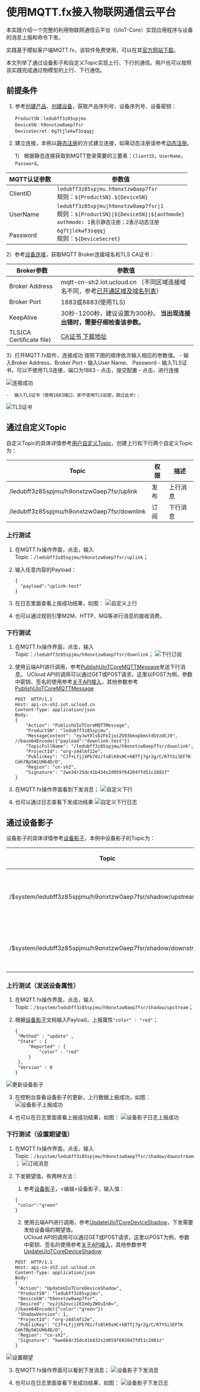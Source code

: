# 使用MQTT.fx接入物联网通信云平台	

本实践介绍一个完整的利用物联网通信云平台（UIoT-Core）实现应用程序与设备的消息上报和命令下发。

实践基于模拟客户端MQTT.fx，该软件免费使用，可以在其[官方网站下载](http://mqttfx.jensd.de/index.php/download)。

本文列举了通过设备影子和自定义Topic实现上行、下行的通信。用户也可以按照该实践完成通过物模型的上行、下行通信。


## 前提条件
1. 参考[创建产品](/iot/uiot-core/console_guide/product_device/create_products\#创建产品)、[创建设备](/iot/uiot-core/console_guide/product_device/create_devcies\#创建设备)，获取产品序列号、设备序列号、设备密钥：
    ```
    ProductSN：ledubff3z85spjmu
    DeviceSN：h9onxtzw0aep7fsr
    DeviceSecret：6g7tjlekwf3sqqqj
    ```

2. 建立连接，本例以[静态注册](/iot/uiot-core/device_develop_guide/authenticate_devices/unique-certificate-per-device_authentication\#静态注册)的方式建立连接，如需动态注册请参考[动态注册](/iot/uiot-core/device_develop_guide/authenticate_devices/unique-certificate-per-product_authentication\#动态注册)。  

   1） 根据静态连接获取到MQTT登录需要的三要素：`ClientID`，`UserName`，`Password`。

MQTT认证参数| 参数值
---|---
ClientID | `ledubff3z85spjmu.h9onxtzw0aep7fsr`<br>规则：`${ProductSN}.${DeviceSN}`
UserName | `ledubff3z85spjmu\|h9onxtzw0aep7fsr\|1`<br>规则：`${ProductSN}\|${DeviceSN}\|${authmode}`<br>`authmode: 1表示静态注册；2表示动态注册`
Password | `6g7tjlekwf3sqqqj`<br>规则：`${DeviceSecret}`

   2）参考[设备连接](/iot/uiot-core/device_develop_guide/deviceconnect/mqttconnect)，获取MQTT Broker连接域名和TLS CA证书：

Broker参数| 参数值
---|---
Broker Address | mqtt-cn-sh2.iot.ucloud.cn （不同区域连接域名不同，参考[已开通区域及域名列表](iot/uiot-core/product_introduction/available_region_url)）
Broker Port | 1883或8883(使用TLS)
KeepAlive | 30秒-1200秒，建议设置为300秒。 **当出现连接出错时，需要仔细检查该参数。**
TLS(CA Certificate file) |[CA证书 下载地址](http://uiot.cn-sh2.ufileos.com/ca-cert.pem)

   3）打开MQTT.fx软件，连接成功
    按照下图的顺序依次输入相应的参数值。
    - 输入Broker Address、Broker Port
    - 输入User Name、 Password
    - 输入TLS证书，可以不使用TLS连接，端口为1883
    - 点击<Apply>，提交配置
    - 点击<Connect>，进行连接
	
![连接成功](/images/连接成功.png)

    -  输入TLS证书（使用1883端口，即不使用TLS加密，跳过此步）：

![TLS证书](/images/TLS证书.png)





## 通过自定义Topic
自定义Topic的具体详情参考[用户自定义Topic](/iot/uiot-core/console_guide/product_device/topic)，创建上行和下行两个自定义Topic为：

Topic | 权限|描述
---|---|---
/ledubff3z85spjmu/h9onxtzw0aep7fsr/uplink |发布|上行消息
/ledubff3z85spjmu/h9onxtzw0aep7fsr/downlink | 订阅| 下行消息



### 上行测试

1. 在MQTT.fx操作界面，点击<Publish>，输入Topic：`/ledubff3z85spjmu/h9onxtzw0aep7fsr/uplink`；

2. 输入任意内容的Payload：
   ```
   {
     "payload":"uplink-test"
   }
   ```

3. 在日志里面查看上报成功结果，如图：
![自定义上行](/images/自定义上行.png)
   
4. 也可以通过规则引擎M2M、HTTP、MQ等进行消息的接收消费。

   


### 下行测试
1. 在MQTT.fx操作界面，点击<Subscribe>，输入Topic：`/ledubff3z85spjmu/h9onxtzw0aep7fsr/downlink`；
![下行订阅](/images/下行订阅.png)   

2. 使用云端API进行调用，参考[PublishUIoTCoreMQTTMessage](/iot/uiot-core/api_guide/messagemgmtapi#PublishUIoTCoreMQTTMessage)发送下行消息。
    UCloud API的调用可以通过GET或POST请求，这里以POST为例，参数中密钥、签名的使用参考[关于API接入](/iot/uiot-core/api_guide/api_guidehelp)，其他参数参考[PublishUIoTCoreMQTTMessage](/iot/uiot-core/api_guide/messagemgmtapi#PublishUIoTCoreMQTTMessage)

    ```
    POST  HTTP/1.1
    Host: api-cn-sh2.iot.ucloud.cn
    Content-Type: application/json
    Body:
    {
    	"Action": "PublishUIoTCoreMQTTMessage",
    	"ProductSN": "ledubff3z85spjmu",
    	"MessageContent": "eyJwYXlsb2FkIjoiZG93bmxpbmstdGVzdCJ9", //base64Encode({"payload":"downlink-test"})
    	"TopicFullName": "/ledubff3z85spjmu/h9onxtzw0aep7fsr/downlink",
    	"ProjectId": "org-z44lmf12e",
    	"PublicKey": "CJf+LfjjXPk70z/fsBlK9sHC+kBTTj7gr2g/C/R7YSi3EFTK   Cmh7Bp5W1UH64D/O",
    	"Region": "cn-sh2",
    	"Signature": "2we34r35dc41b434s2d059f642047fd51c2881f"
    }
    ```

3. 在MQTT.fx操作界面看到下发消息；
![自定义下行](/images/自定义下行.png)

4. 也可以通过日志查看下发成功结果
![自定义下行日志](/images/自定义下行日志.png)
## 通过设备影子

设备影子的具体详情参考[设备影子](/iot/uiot-core/console_guide/device_shadow/operation_guide\#设备影子相关操作)，本例中设备影子的Topic为：

Topic | 权限|描述
---|---|---
/$system/ledubff3z85spjmu/h9onxtzw0aep7fsr/shadow/upstream |发布|更新设备影子
/$system/ledubff3z85spjmu/h9onxtzw0aep7fsr/shadow/downstream | 订阅| 设置期望值



### 上行测试（发送设备属性）

1. 在MQTT.fx操作界面，点击<Publish>，输入Topic：`/$system/ledubff3z85spjmu/h9onxtzw0aep7fsr/shadow/upstream`；

2. 根据[设备影子](/iot/uiot-core/console_guide/device_shadow/operation_guide\#设备影子相关操作)文档输入Payload，上报属性`"color" : "red"`；
   ```
   { 
    "Method" : "update" , 
    "State" : { 
        "Reported" : { 
            "color" : "red" 
        } 
    }, 
    "Version" : 0 
   }
   ```
![更新设备影子](/images/更新设备影子.png)
   
   
   
3. 在控制台查看设备影子的更新，上行数据上报成功，如图： 
![设备影子上报成功](/images/设备影子上报成功.png)

  

4. 也可以在日志里面查看上报成功结果，如图：
![设备影子日志上报成功](/images/设备影子日志上报成功.png)



### 下行测试（设置期望值）

1. 在MQTT.fx操作界面，点击<Subscribe>，输入Topic：`/$system/ledubff3z85spjmu/h9onxtzw0aep7fsr/shadow/downstream`；
![订阅消息](/images/订阅消息.png)
	
2. 下发期望值，有两种方法：  
   1) 参考[设备影子](/iot/uiot-core/console_guide/device_shadow/operation_guide\#设备影子相关操作)，<编辑>设备影子，输入<Desired>值：

   ```
   {
    "color":"green"
   }
   ```
   2) 使用云端API进行调用，参考[UpdateUIoTCoreDeviceShadow](/iot/uiot-core/api_guide/deviceshadowmgmtapi#UpdateUIoTCoreDeviceShadow)，下发需要发给设备端的期望值。  
   UCloud API的调用可以通过GET或POST请求，这里以POST为例，参数中密钥、签名的使用参考[关于API接入](/iot/uiot-core/api_guide/api_guidehelp)，其他参数参考[UpdateUIoTCoreDeviceShadow](/iot/uiot-core/api_guide/deviceshadowmgmtapi#UpdateUIoTCoreDeviceShadow)
   ```
   POST  HTTP/1.1
   Host: api-cn-sh2.iot.ucloud.cn
   Content-Type: application/json
   Body:
   {
   	"Action": "UpdateUIoTCoreDeviceShadow",
   	"ProductSN": "ledubff3z85spjmu",
   	"DeviceSN":"h9onxtzw0aep7fsr",
   	"Desired": "eyJjb2xvciI6ImdyZWVuIn0=", //base64Encode({"color":"green"})
   	"ShadowVersion": 1,
   	"ProjectId": "org-z44lmf12e",
   	"PublicKey": "CJf+LfjjXPk70z/fsBlK9sHC+kBTTj7gr2g/C/R7YSi3EFTK   Cmh7Bp5W1UH64D/O",
   	"Region": "cn-sh2",
   	"Signature": "kwe6b4r35dc41b432s2d059f602047fd51c2881z"
   }
   ```

   

![设置期望](/images/设置期望.png)

   

3. 在MQTT.fx操作界面可以看到下发消息；
![设备影子下发消息](/images/设备影子下发消息.png)

4. 也可以在日志里面查看下发成功结果，如图：
![设备影子下发日志](/images/设备影子下发日志.png)
   